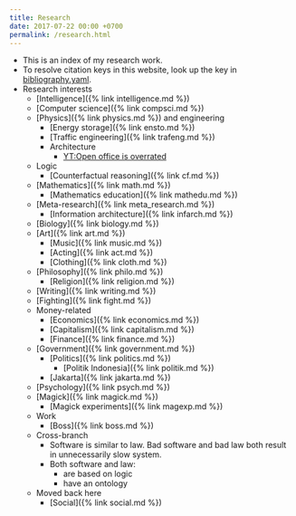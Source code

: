 ```yaml
---
title: Research
date: 2017-07-22 00:00 +0700
permalink: /research.html
---
```


- This is an index of my research work.
- To resolve citation keys in this website, look up the key in [bibliography.yaml](https://github.com/edom/edom.github.io/blob/master/bibliography.yaml).
- Research interests
    - [Intelligence]({% link intelligence.md %})
    - [Computer science]({% link compsci.md %})
    - [Physics]({% link physics.md %}) and engineering
        - [Energy storage]({% link ensto.md %})
        - [Traffic engineering]({% link trafeng.md %})
        - Architecture
            - [YT:Open office is overrated](https://www.youtube.com/watch?v=-p6WWRarjNs)
    - Logic
        - [Counterfactual reasoning]({% link cf.md %})
    - [Mathematics]({% link math.md %})
        - [Mathematics education]({% link mathedu.md %})
    - [Meta-research]({% link meta_research.md %})
        - [Information architecture]({% link infarch.md %})
    - [Biology]({% link biology.md %})
    - [Art]({% link art.md %})
        - [Music]({% link music.md %})
        - [Acting]({% link act.md %})
        - [Clothing]({% link cloth.md %})
    - [Philosophy]({% link philo.md %})
        - [Religion]({% link religion.md %})
    - [Writing]({% link writing.md %})
    - [Fighting]({% link fight.md %})
    - Money-related
        - [Economics]({% link economics.md %})
        - [Capitalism]({% link capitalism.md %})
        - [Finance]({% link finance.md %})
    - [Government]({% link government.md %})
        - [Politics]({% link politics.md %})
            - [Politik Indonesia]({% link politik.md %})
        - [Jakarta]({% link jakarta.md %})
    - [Psychology]({% link psych.md %})
    - [Magick]({% link magick.md %})
        - [Magick experiments]({% link magexp.md %})
    - Work
        - [Boss]({% link boss.md %})
    - Cross-branch
        - Software is similar to law.
        Bad software and bad law both result in unnecessarily slow system.
        - Both software and law:
            - are based on logic
            - have an ontology
    - Moved back here
        - [Social]({% link social.md %})

